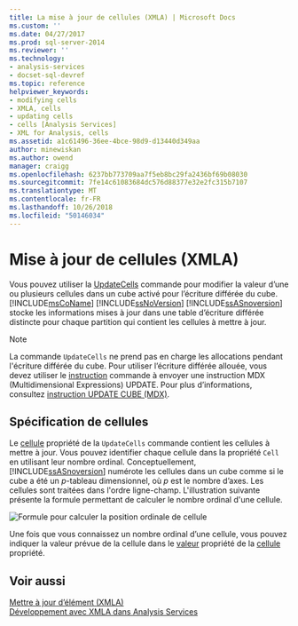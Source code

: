 ```yaml
---
title: La mise à jour de cellules (XMLA) | Microsoft Docs
ms.custom: ''
ms.date: 04/27/2017
ms.prod: sql-server-2014
ms.reviewer: ''
ms.technology:
- analysis-services
- docset-sql-devref
ms.topic: reference
helpviewer_keywords:
- modifying cells
- XMLA, cells
- updating cells
- cells [Analysis Services]
- XML for Analysis, cells
ms.assetid: a1c61496-36ee-4bce-98d9-d13440d349aa
author: minewiskan
ms.author: owend
manager: craigg
ms.openlocfilehash: 6237bb773709aa7f5eb8bc29fa2436bf69b08030
ms.sourcegitcommit: 7fe14c61083684dc576d88377e32e2fc315b7107
ms.translationtype: MT
ms.contentlocale: fr-FR
ms.lasthandoff: 10/26/2018
ms.locfileid: "50146034"
---
```

# <a name="updating-cells-xmla"></a>Mise à jour de cellules (XMLA)
  Vous pouvez utiliser la [UpdateCells](https://docs.microsoft.com/bi-reference/xmla/xml-elements-commands/updatecells-element-xmla) commande pour modifier la valeur d’une ou plusieurs cellules dans un cube activé pour l’écriture différée du cube. [!INCLUDE[msCoName](../../includes/msconame-md.md)] [!INCLUDE[ssNoVersion](../../includes/ssnoversion-md.md)] [!INCLUDE[ssASnoversion](../../includes/ssasnoversion-md.md)] stocke les informations mises à jour dans une table d’écriture différée distincte pour chaque partition qui contient les cellules à mettre à jour.  
  
> [!NOTE]  
>  La commande `UpdateCells` ne prend pas en charge les allocations pendant l'écriture différée du cube. Pour utiliser l’écriture différée allouée, vous devez utiliser le [instruction](https://docs.microsoft.com/bi-reference/xmla/xml-elements-commands/statement-element-xmla) commande à envoyer une instruction MDX (Multidimensional Expressions) UPDATE. Pour plus d’informations, consultez [instruction UPDATE CUBE &#40;MDX&#41;](/sql/mdx/mdx-data-manipulation-update-cube).  
  
## <a name="specifying-cells"></a>Spécification de cellules  
 Le [cellule](https://docs.microsoft.com/bi-reference/xmla/xml-elements-properties/cell-element-xmla) propriété de la `UpdateCells` commande contient les cellules à mettre à jour. Vous pouvez identifier chaque cellule dans la propriété `Cell` en utilisant leur nombre ordinal. Conceptuellement, [!INCLUDE[ssASnoversion](../../includes/ssasnoversion-md.md)] numérote les cellules dans un cube comme si le cube a été un *p*-tableau dimensionnel, où *p* est le nombre d’axes. Les cellules sont traitées dans l'ordre ligne-champ. L'illustration suivante présente la formule permettant de calculer le nombre ordinal d'une cellule.  
  
 ![Formule pour calculer la position ordinale de cellule](../../../2014/analysis-services/dev-guide/media/cellordinalformula.gif "formule pour calculer la position ordinale de cellule")  
  
 Une fois que vous connaissez un nombre ordinal d’une cellule, vous pouvez indiquer la valeur prévue de la cellule dans le [valeur](https://docs.microsoft.com/bi-reference/xmla/xml-elements-properties/value-element-xmla) propriété de la [cellule](https://docs.microsoft.com/bi-reference/xmla/xml-elements-properties/cell-element-xmla) propriété.  
  
## <a name="see-also"></a>Voir aussi  
 [Mettre à jour d’élément &#40;XMLA&#41;](https://docs.microsoft.com/bi-reference/xmla/xml-elements-commands/update-element-xmla)   
 [Développement avec XMLA dans Analysis Services](../multidimensional-models-scripting-language-assl-xmla/developing-with-xmla-in-analysis-services.md)  
  
  
